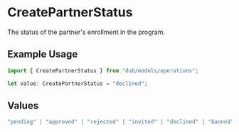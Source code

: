 # CreatePartnerStatus

The status of the partner's enrollment in the program.

## Example Usage

```typescript
import { CreatePartnerStatus } from "dub/models/operations";

let value: CreatePartnerStatus = "declined";
```

## Values

```typescript
"pending" | "approved" | "rejected" | "invited" | "declined" | "banned" | "archived"
```